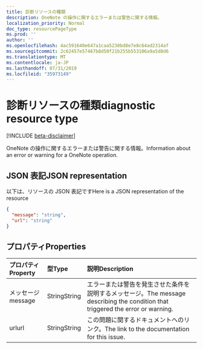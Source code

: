 ```yaml
---
title: 診断リソースの種類
description: OneNote の操作に関するエラーまたは警告に関する情報。
localization_priority: Normal
doc_type: resourcePageType
ms.prod: ''
author: ''
ms.openlocfilehash: 4ac591640e647a1caa5230bd8e7e8c64ad2314af
ms.sourcegitcommit: 2c62457e57467b8d50f21b255b553106a9a5d8d6
ms.translationtype: MT
ms.contentlocale: ja-JP
ms.lasthandoff: 07/31/2019
ms.locfileid: "35973149"
---
```

# <a name="diagnostic-resource-type"></a><span data-ttu-id="b5e57-103">診断リソースの種類</span><span class="sxs-lookup"><span data-stu-id="b5e57-103">diagnostic resource type</span></span>

[!INCLUDE [beta-disclaimer](../../includes/beta-disclaimer.md)]

<span data-ttu-id="b5e57-104">OneNote の操作に関するエラーまたは警告に関する情報。</span><span class="sxs-lookup"><span data-stu-id="b5e57-104">Information about an error or warning for a OneNote operation.</span></span>

## <a name="json-representation"></a><span data-ttu-id="b5e57-105">JSON 表記</span><span class="sxs-lookup"><span data-stu-id="b5e57-105">JSON representation</span></span>

<span data-ttu-id="b5e57-106">以下は、リソースの JSON 表記です</span><span class="sxs-lookup"><span data-stu-id="b5e57-106">Here is a JSON representation of the resource</span></span>

<!-- {
  "blockType": "resource",
  "optionalProperties": [

  ],
  "@odata.type": "microsoft.graph.diagnostic"
}-->

```json
{
  "message": "string",
  "url": "string"
}

```
## <a name="properties"></a><span data-ttu-id="b5e57-107">プロパティ</span><span class="sxs-lookup"><span data-stu-id="b5e57-107">Properties</span></span>
| <span data-ttu-id="b5e57-108">プロパティ</span><span class="sxs-lookup"><span data-stu-id="b5e57-108">Property</span></span>     | <span data-ttu-id="b5e57-109">型</span><span class="sxs-lookup"><span data-stu-id="b5e57-109">Type</span></span>   |<span data-ttu-id="b5e57-110">説明</span><span class="sxs-lookup"><span data-stu-id="b5e57-110">Description</span></span>|
|:---------------|:--------|:----------|
|<span data-ttu-id="b5e57-111">メッセージ​​</span><span class="sxs-lookup"><span data-stu-id="b5e57-111">message</span></span>|<span data-ttu-id="b5e57-112">String</span><span class="sxs-lookup"><span data-stu-id="b5e57-112">String</span></span>|<span data-ttu-id="b5e57-113">エラーまたは警告を発生させた条件を説明するメッセージ。</span><span class="sxs-lookup"><span data-stu-id="b5e57-113">The message describing the condition that triggered the error or warning.</span></span>|
|<span data-ttu-id="b5e57-114">url</span><span class="sxs-lookup"><span data-stu-id="b5e57-114">url</span></span>|<span data-ttu-id="b5e57-115">String</span><span class="sxs-lookup"><span data-stu-id="b5e57-115">String</span></span>|<span data-ttu-id="b5e57-116">この問題に関するドキュメントへのリンク。</span><span class="sxs-lookup"><span data-stu-id="b5e57-116">The link to the documentation for this issue.</span></span>|

<!-- uuid: 8fcb5dbc-d5aa-4681-8e31-b001d5168d79
2015-10-25 14:57:30 UTC -->
<!--
{
  "type": "#page.annotation",
  "description": "diagnostic resource",
  "keywords": "",
  "section": "documentation",
  "tocPath": "",
  "suppressions": []
}
-->
